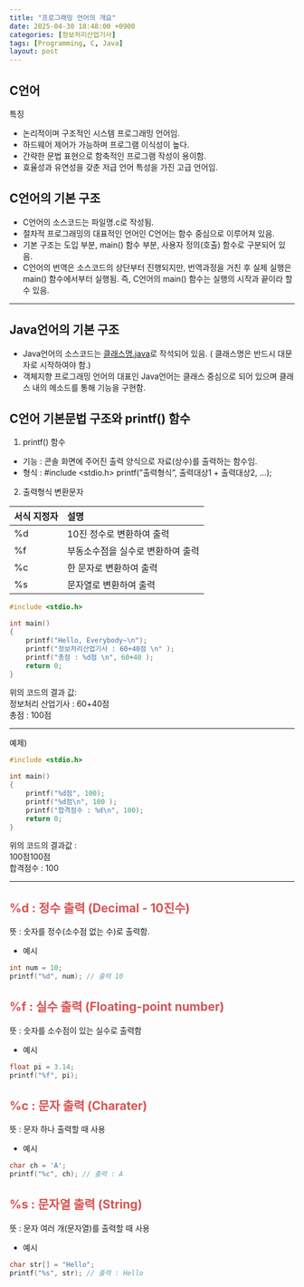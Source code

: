 ```yaml
---
title: "프로그래밍 언어의 개요"
date: 2025-04-30 18:48:00 +0900
categories: [정보처리산업기사]
tags: [Programming, C, Java]
layout: post
---
```


## C언어
  
특징 
  
- 논리적이며 구조적인 시스템 프로그래밍 언어임.
- 하드웨어 제어가 가능하며 프로그램 이식성이 높다.
- 간략한 문법 표현으로 함축적인 프로그램 작성이 용이함.
- 효율성과 유연성을 갖춘 저급 언어 특성을 가진 고급 언어임.

## C언어의 기본 구조
  
- C언어의 소스코드는 파일명.c로 작성됨.
- 절차적 프로그래밍의 대표적인 언어인 C언어는 함수 중심으로 이루어져 있음.
- 기본 구조는 도입 부분, main() 함수 부분, 사용자 정의(호출) 함수로 구분되어 있음.
- C언어의 번역은 소스코드의 상단부터 진행되지만, 번역과정을 거친 후 실제 실행은 main() 함수에서부터 실행됨.
즉, C언어의 main() 함수는 실행의 시작과 끝이라 할 수 있음.
  
---
  
## Java언어의 기본 구조
  
- Java언어의 소스코드는 [클래스명.java](http://클래스명.java)로 작석되어 있음. ( 클래스명은 반드시 대문자로 시작하여야 함.)
- 객체지향 프로그래밍 언어의 대표인 Java언어는 클래스 중심으로 되어 있으며 클래스 내의 메소드를 통해 기능을 구현함.
  
## C언어 기본문법 구조와 printf() 함수

1. printf() 함수
- 기능 : 콘솔 화면에 주어진 출력 양식으로 자료(상수)를 출력하는 함수임.
- 형식 : #include <stdio.h>
           printf(”출력형식”, 출력대상1 + 출력대상2, …);
2. 출력형식 변환문자
  
| 서식 지정자 | 설명 |
|:----|:-----|
| %d   | 10진 정수로 변환하여 출력 |
| %f   | 부동소수점을 실수로 변환하여 출력 |
| %c   | 한 문자로 변환하여 출력 |
| %s   | 문자열로 변환하여 출력 |

```c
#include <stdio.h>

int main() 
{
    printf("Hello, Everybody~\n");
    printf("정보처리산업기사 : 60+40점 \n" ); 
    printf("총점 : %d점 \n", 60+40 );
    return 0;
}
```
  
위의 코드의 결과 값:   
정보처리 산업기사 : 60+40점  
총점 : 100점  
  
---
  
예제)
```c
#include <stdio.h>

int main() 
{
    printf("%d점", 100);
    printf("%d점\n", 100 ); 
    printf("합격점수 : %d\n", 100);
    return 0;
}
```

위의 코드의 결과값 :  
100점100점  
합격점수 : 100  
  
---
  
## <span style="color:#d95353;">%d : 정수 출력 (Decimal - 10진수)</span>  
뜻 : 숫자를 정수(소수점 없는 수)로 출력함.  
- 예시  
```c
int num = 10;
printf("%d", num); // 출력 10
```

## <span style="color:#d95353;">%f : 실수 출력 (Floating-point number)</span> 
뜻 : 숫자를 소수점이 있는 실수로 출력함  
- 예시  
```c
float pi = 3.14;
printf("%f", pi);
```

## <span style="color:#d95353;">%c : 문자 출력 (Charater)</span> 
뜻 : 문자 하나 출력할 때 사용  
- 예시  
```c
char ch = 'A';
printf("%c", ch); // 출력 : A
```

## <span style="color:#d95353;">%s : 문자열 출력 (String)</span> 
뜻 : 문자 여러 개(문자열)를 출력할 때 사용  
- 예시  
```c
char str[] = "Hello";
printf("%s", str); // 출력 : Hello
```